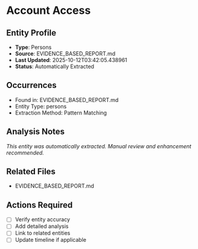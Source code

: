 # Account Access

## Entity Profile
- **Type**: Persons
- **Source**: EVIDENCE_BASED_REPORT.md
- **Last Updated**: 2025-10-12T03:42:05.438961
- **Status**: Automatically Extracted

## Occurrences
- Found in: EVIDENCE_BASED_REPORT.md
- Entity Type: persons
- Extraction Method: Pattern Matching

## Analysis Notes
*This entity was automatically extracted. Manual review and enhancement recommended.*

## Related Files
- EVIDENCE_BASED_REPORT.md

## Actions Required
- [ ] Verify entity accuracy
- [ ] Add detailed analysis
- [ ] Link to related entities
- [ ] Update timeline if applicable
